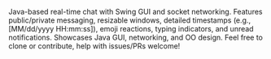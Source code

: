 Java-based real-time chat with Swing GUI and socket networking. Features public/private messaging, resizable windows, detailed timestamps (e.g., [MM/dd/yyyy HH:mm:ss]), emoji reactions, typing indicators, and unread notifications. Showcases Java GUI, networking, and OO design. Feel free to clone or contribute, help with issues/PRs welcome!
